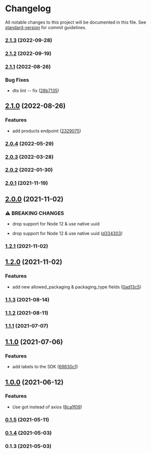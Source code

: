 # Changelog

All notable changes to this project will be documented in this file. See [standard-version](https://github.com/conventional-changelog/standard-version) for commit guidelines.

### [2.1.3](https://github.com/Gomah/sendle-node/compare/v2.1.2...v2.1.3) (2022-09-28)

### [2.1.2](https://github.com/Gomah/sendle-node/compare/v2.1.1...v2.1.2) (2022-09-19)

### [2.1.1](https://github.com/Gomah/sendle-node/compare/v2.1.0...v2.1.1) (2022-08-26)


### Bug Fixes

* dts lint -- fix ([28b7135](https://github.com/Gomah/sendle-node/commit/28b7135b41b8343075ad05e6a27e8166e0e35bf3))

## [2.1.0](https://github.com/Gomah/sendle-node/compare/v2.0.4...v2.1.0) (2022-08-26)


### Features

* add products endpoint ([2329075](https://github.com/Gomah/sendle-node/commit/2329075d994288702bc15a9100efbfc0ed117fd4))

### [2.0.4](https://github.com/Gomah/sendle-node/compare/v2.0.3...v2.0.4) (2022-05-29)

### [2.0.3](https://github.com/Gomah/sendle-node/compare/v2.0.2...v2.0.3) (2022-03-28)

### [2.0.2](https://github.com/Gomah/sendle-node/compare/v2.0.1...v2.0.2) (2022-01-30)

### [2.0.1](https://github.com/Gomah/sendle-node/compare/v2.0.0...v2.0.1) (2021-11-19)

## [2.0.0](https://github.com/Gomah/sendle-node/compare/v1.2.1...v2.0.0) (2021-11-02)


### ⚠ BREAKING CHANGES

* drop support for Node 12 & use native uuid

* drop support for Node 12 & use native uuid ([d334303](https://github.com/Gomah/sendle-node/commit/d334303b77bb15b2c7639e93288054062397e009))

### [1.2.1](https://github.com/Gomah/sendle-node/compare/v1.2.0...v1.2.1) (2021-11-02)

## [1.2.0](https://github.com/Gomah/sendle-node/compare/v1.1.3...v1.2.0) (2021-11-02)


### Features

* add new allowed_packaging & packaging_type fields ([0ad13c5](https://github.com/Gomah/sendle-node/commit/0ad13c590372b518ad970cc7c936706490c88c70))

### [1.1.3](https://github.com/Gomah/sendle-node/compare/v1.1.2...v1.1.3) (2021-08-14)

### [1.1.2](https://github.com/Gomah/sendle-node/compare/v1.1.1...v1.1.2) (2021-08-11)

### [1.1.1](https://github.com/Gomah/sendle-node/compare/v1.1.0...v1.1.1) (2021-07-07)

## [1.1.0](https://github.com/Gomah/sendle-node/compare/v1.0.0...v1.1.0) (2021-07-06)


### Features

* add labels to the SDK ([69830c1](https://github.com/Gomah/sendle-node/commit/69830c11c9976ec773b7f029036d118d9aaeebc8))

## [1.0.0](https://github.com/Gomah/sendle-node/compare/v0.1.5...v1.0.0) (2021-06-12)


### Features

* Use got instead of axios ([8ca1f09](https://github.com/Gomah/sendle-node/commit/8ca1f094616eac69827c2deea7868b40825b0f71))

### [0.1.5](https://github.com/Gomah/sendle-node/compare/v0.1.4...v0.1.5) (2021-05-11)

### [0.1.4](https://github.com/Gomah/sendle-node/compare/v0.1.3...v0.1.4) (2021-05-03)

### 0.1.3 (2021-05-03)
